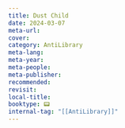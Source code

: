 ```yaml
---
title: Dust Child
date: 2024-03-07
meta-url: 
cover: 
category: AntiLibrary
meta-lang: 
meta-year: 
meta-people: 
meta-publisher: 
recommended: 
revisit: 
local-title:
booktype: 📟
internal-tag: "[[AntiLibrary]]"
---
```


